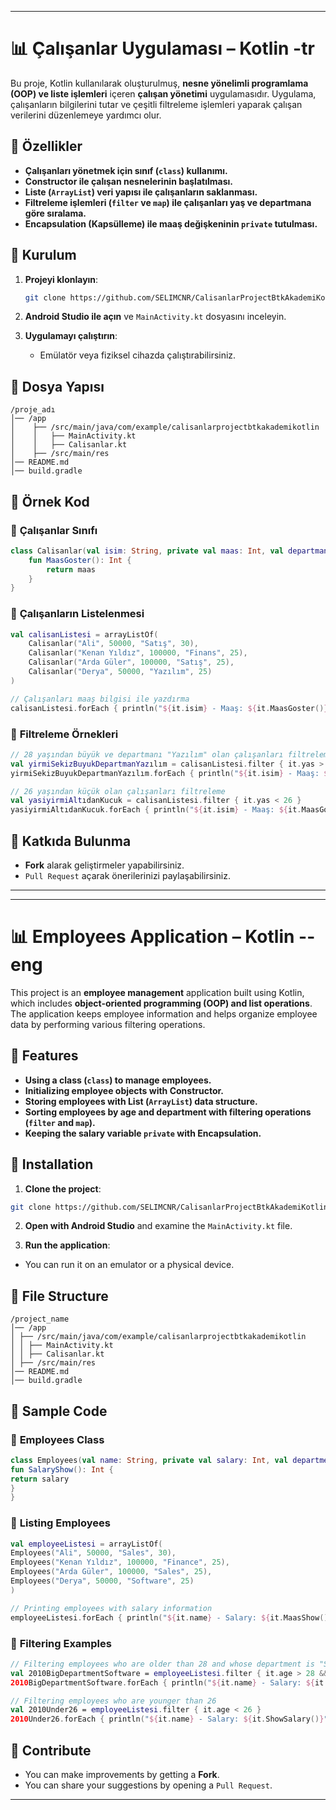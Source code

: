 
---

# 📊 Çalışanlar Uygulaması – Kotlin  -tr

Bu proje, Kotlin kullanılarak oluşturulmuş, **nesne yönelimli programlama (OOP) ve liste işlemleri** içeren **çalışan yönetimi** uygulamasıdır. Uygulama, çalışanların bilgilerini tutar ve çeşitli filtreleme işlemleri yaparak çalışan verilerini düzenlemeye yardımcı olur.

## 🚀 Özellikler

- **Çalışanları yönetmek için sınıf (`class`) kullanımı.**
- **Constructor ile çalışan nesnelerinin başlatılması.**
- **Liste (`ArrayList`) veri yapısı ile çalışanların saklanması.**
- **Filtreleme işlemleri (`filter` ve `map`) ile çalışanları yaş ve departmana göre sıralama.**
- **Encapsulation (Kapsülleme) ile maaş değişkeninin `private` tutulması.**

## 🔧 Kurulum 

1. **Projeyi klonlayın**:
   ```bash
   git clone https://github.com/SELIMCNR/CalisanlarProjectBtkAkademiKotlin.git
   ```

2. **Android Studio ile açın** ve `MainActivity.kt` dosyasını inceleyin.

3. **Uygulamayı çalıştırın**:
   - Emülatör veya fiziksel cihazda çalıştırabilirsiniz.

## 📂 Dosya Yapısı

```
/proje_adı
│── /app
│    ├── /src/main/java/com/example/calisanlarprojectbtkakademikotlin
│    │   ├── MainActivity.kt
│    │   ├── Calisanlar.kt
│    ├── /src/main/res
│── README.md
│── build.gradle
```

## 📝 Örnek Kod

### 🔹 **Çalışanlar Sınıfı**
```kotlin
class Calisanlar(val isim: String, private val maas: Int, val departman: String, var yas: Int) {
    fun MaasGoster(): Int {
        return maas
    }
}
```

### 🔹 **Çalışanların Listelenmesi**
```kotlin
val calisanListesi = arrayListOf(
    Calisanlar("Ali", 50000, "Satış", 30),
    Calisanlar("Kenan Yıldız", 100000, "Finans", 25),
    Calisanlar("Arda Güler", 100000, "Satış", 25),
    Calisanlar("Derya", 50000, "Yazılım", 25)
)

// Çalışanları maaş bilgisi ile yazdırma
calisanListesi.forEach { println("${it.isim} - Maaş: ${it.MaasGoster()}") }
```

### 🔹 **Filtreleme Örnekleri**
```kotlin
// 28 yaşından büyük ve departmanı "Yazılım" olan çalışanları filtreleme
val yirmiSekizBuyukDepartmanYazılım = calisanListesi.filter { it.yas > 28 && it.departman == "Yazılım" }
yirmiSekizBuyukDepartmanYazılım.forEach { println("${it.isim} - Maaş: ${it.MaasGoster()}") }

// 26 yaşından küçük olan çalışanları filtreleme
val yasiyirmiAltıdanKucuk = calisanListesi.filter { it.yas < 26 }
yasiyirmiAltıdanKucuk.forEach { println("${it.isim} - Maaş: ${it.MaasGoster()}") }
```

## 📌 Katkıda Bulunma

- **Fork** alarak geliştirmeler yapabilirsiniz.
- `Pull Request` açarak önerilerinizi paylaşabilirsiniz.

---

---

# 📊 Employees Application – Kotlin --eng

This project is an **employee management** application built using Kotlin, which includes **object-oriented programming (OOP) and list operations**. The application keeps employee information and helps organize employee data by performing various filtering operations.

## 🚀 Features

- **Using a class (`class`) to manage employees.**
- **Initializing employee objects with Constructor.**
- **Storing employees with List (`ArrayList`) data structure.**
- **Sorting employees by age and department with filtering operations (`filter` and `map`).**
- **Keeping the salary variable `private` with Encapsulation.**

## 🔧 Installation

1. **Clone the project**:
```bash
git clone https://github.com/SELIMCNR/CalisanlarProjectBtkAkademiKotlin.git
```

2. **Open with Android Studio** and examine the `MainActivity.kt` file.

3. **Run the application**:
- You can run it on an emulator or a physical device.

## 📂 File Structure

```
/project_name
│── /app
│ ├── /src/main/java/com/example/calisanlarprojectbtkakademikotlin
│ │ ├── MainActivity.kt
│ │ ├── Calisanlar.kt
│ ├── /src/main/res
│── README.md
│── build.gradle
```

## 📝 Sample Code

### 🔹 **Employees Class**
```kotlin
class Employees(val name: String, private val salary: Int, val department: String, var age: Int) {
fun SalaryShow(): Int {
return salary
}
}
```

### 🔹 **Listing Employees**
```kotlin
val employeeListesi = arrayListOf(
Employees("Ali", 50000, "Sales", 30),
Employees("Kenan Yıldız", 100000, "Finance", 25),
Employees("Arda Güler", 100000, "Sales", 25),
Employees("Derya", 50000, "Software", 25)
)

// Printing employees with salary information
employeeListesi.forEach { println("${it.name} - Salary: ${it.MaasShow()}") }
```

### 🔹 **Filtering Examples**
```kotlin
// Filtering employees who are older than 28 and whose department is "Software"
val 2010BigDepartmentSoftware = employeeListesi.filter { it.age > 28 && it.department == "Software" }
2010BigDepartmentSoftware.forEach { println("${it.name} - Salary: ${it.ShowSalary()}") }

// Filtering employees who are younger than 26
val 2010Under26 = employeeListesi.filter { it.age < 26 }
2010Under26.forEach { println("${it.name} - Salary: ${it.ShowSalary()}") }
```

## 📌 Contribute

- You can make improvements by getting a **Fork**.
- You can share your suggestions by opening a `Pull Request`.

---
